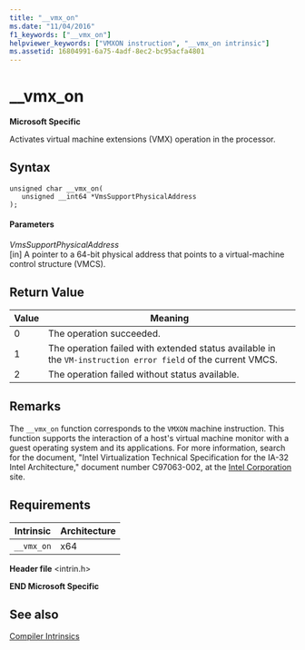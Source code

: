 ```yaml
---
title: "__vmx_on"
ms.date: "11/04/2016"
f1_keywords: ["__vmx_on"]
helpviewer_keywords: ["VMXON instruction", "__vmx_on intrinsic"]
ms.assetid: 16804991-6a75-4adf-8ec2-bc95acfa4801
---
```

# __vmx_on

**Microsoft Specific**

Activates virtual machine extensions (VMX) operation in the processor.

## Syntax

```
unsigned char __vmx_on(
   unsigned __int64 *VmsSupportPhysicalAddress
);
```

#### Parameters

*VmsSupportPhysicalAddress*<br/>
[in] A pointer to a 64-bit physical address that points to a virtual-machine control structure (VMCS).

## Return Value

|Value|Meaning|
|-----------|-------------|
|0|The operation succeeded.|
|1|The operation failed with extended status available in the `VM-instruction error field` of the current VMCS.|
|2|The operation failed without status available.|

## Remarks

The `__vmx_on` function corresponds to the `VMXON` machine instruction. This function supports the interaction of a host's virtual machine monitor with a guest operating system and its applications. For more information, search for the document, "Intel Virtualization Technical Specification for the IA-32 Intel Architecture," document number C97063-002, at the [Intel Corporation](https://software.intel.com/articles/intel-sdm) site.

## Requirements

|Intrinsic|Architecture|
|---------------|------------------|
|`__vmx_on`|x64|

**Header file** \<intrin.h>

**END Microsoft Specific**

## See also

[Compiler Intrinsics](../intrinsics/compiler-intrinsics.md)
